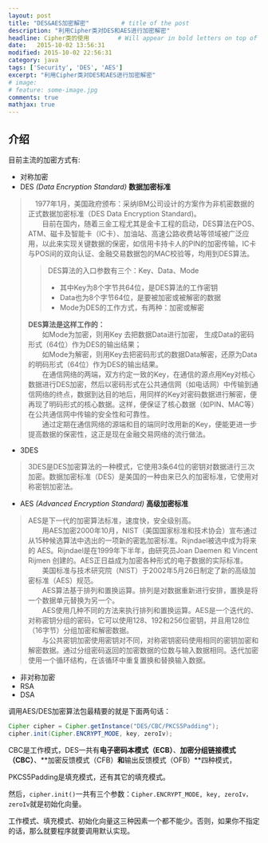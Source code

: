 ```yaml
---
layout: post
title: "DES&AES加密解密"         # title of the post
description: "利用Cipher类对DES和AES进行加密解密"
headline: Cipher类的使用        # Will appear in bold letters on top of the post
date:   2015-10-02 13:56:31
modified: 2015-10-02 22:56:31       
category: java
tags: ['Security', 'DES', 'AES']
excerpt: "利用Cipher类对DES和AES进行加密解密"
# image: 
# feature: some-image.jpg
comments: true
mathjax: true
---
```


## 介绍 ##
目前主流的加密方式有:

* 对称加密
* DES _(Data Encryption Standard)_  **数据加密标准**
 
> 　1977年1月，美国政府颁布：采纳IBM公司设计的方案作为非机密数据的正式数据加密标准（DES Data Encryption Standard)。  
　　目前在国内，随着三金工程尤其是金卡工程的启动，DES算法在POS、ATM、磁卡及智能卡（IC卡）、加油站、高速公路收费站等领域被广泛应用，以此来实现关键数据的保密，如信用卡持卡人的PIN的加密传输，IC卡与POS间的双向认证、金融交易数据包的MAC校验等，均用到DES算法。  
>> DES算法的入口参数有三个：Key、Data、Mode  
>> * 其中Key为8个字节共64位，是DES算法的工作密钥   
>> * Data也为8个字节64位，是要被加密或被解密的数据   
>> * Mode为DES的工作方式，有两种：加密或解密   
>
> **DES算法是这样工作的：**   
　　如Mode为加密，则用Key 去把数据Data进行加密， 生成Data的密码形式（64位）作为DES的输出结果；  
　　如Mode为解密，则用Key去把密码形式的数据Data解密，还原为Data的明码形式（64位）作为DES的输出结果。  
　　在通信网络的两端，双方约定一致的Key，在通信的源点用Key对核心数据进行DES加密，然后以密码形式在公共通信网（如电话网）中传输到通信网络的终点，数据到达目的地后，用同样的Key对密码数据进行解密，便再现了明码形式的核心数据。这样，便保证了核心数据（如PIN、MAC等）在公共通信网中传输的安全性和可靠性。   
　　通过定期在通信网络的源端和目的端同时改用新的Key，便能更进一步提高数据的保密性，这正是现在金融交易网络的流行做法。
    
 * 3DES 
 
> 3DES是DES加密算法的一种模式，它使用3条64位的密钥对数据进行三次加密。数据加密标准（DES）是美国的一种由来已久的加密标准，它使用对称密钥加密法。
> 
   
 * AES _(Advanced Encryption Standard)_ **高级加密标准**   

> AES是下一代的加密算法标准，速度快，安全级别高。  
　　用AES加密2000年10月，NIST（美国国家标准和技术协会）宣布通过从15种候选算法中选出的一项新的密匙加密标准。Rijndael被选中成为将来的 AES。Rijndael是在1999年下半年，由研究员Joan Daemen 和 Vincent Rijmen 创建的。AES正日益成为加密各种形式的电子数据的实际标准。  
　　美国标准与技术研究院（NIST）于2002年5月26日制定了新的高级加密标准（AES）规范。  
　　AES算法基于排列和置换运算。排列是对数据重新进行安排，置换是将一个数据单元替换为另一个。  
　　AES使用几种不同的方法来执行排列和置换运算。AES是一个迭代的、对称密钥分组的密码，它可以使用128、192和256位密钥，并且用128位（16字节）分组加密和解密数据。  
　　与公共密钥加密使用密钥对不同，对称密钥密码使用相同的密钥加密和解密数据。通过分组密码返回的加密数据的位数与输入数据相同。迭代加密使用一个循环结构，在该循环中重复置换和替换输入数据。
>
 
* 非对称加密
 * RSA
 * DSA

调用AES/DES加密算法包最精要的就是下面两句话：

```java
Cipher cipher = Cipher.getInstance("DES/CBC/PKCS5Padding");
cipher.init(Cipher.ENCRYPT_MODE, key, zeroIv);
```

CBC是工作模式，DES一共有**电子密码本模式（ECB）**、**加密分组链接模式（CBC）**、**加密反馈模式（CFB）**和**输出反馈模式（OFB）**四种模式，

PKCS5Padding是填充模式，还有其它的填充模式。

然后，```cipher.init()```一共有三个参数：```Cipher.ENCRYPT_MODE, key, zeroIv，zeroIv```就是初始化向量。

工作模式、填充模式、初始化向量这三种因素一个都不能少。否则，如果你不指定的话，那么就要程序就要调用默认实现。